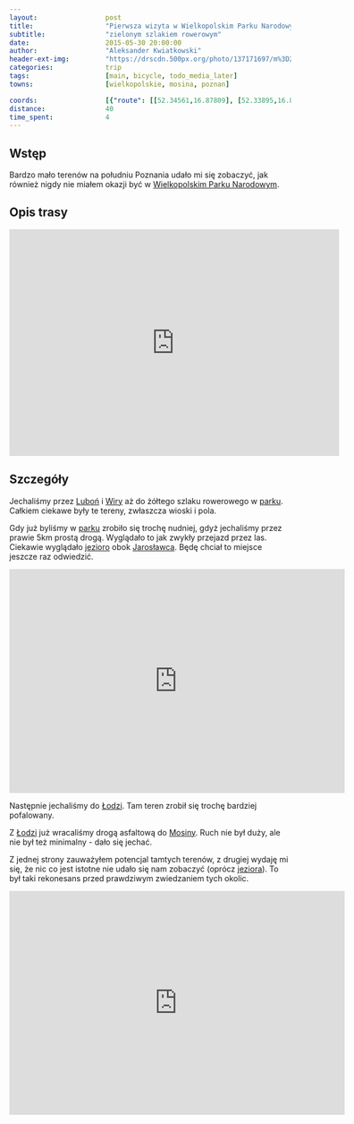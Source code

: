 ```yaml
---
layout:                 post
title:                  "Pierwsza wizyta w Wielkopolskim Parku Narodowym"
subtitle:               "zielonym szlakiem rowerowym"
date:                   2015-05-30 20:00:00
author:                 "Aleksander Kwiatkowski"
header-ext-img:         "https://drscdn.500px.org/photo/137171697/m%3D2048/0950532b87dde74f1df75e724a9d2340"
categories:             trip
tags:                   [main, bicycle, todo_media_later]
towns:                  [wielkopolskie, mosina, poznan]

coords:                 [{"route": [[52.34561,16.87809], [52.33895,16.87028], [52.33135,16.87097], [52.32075,16.85320], [52.31556,16.84925], [52.28328,16.80359], [52.26952,16.75364], [52.25302,16.74162], [52.22963,16.75999], [52.22790,16.77638], [52.23694,16.82745], [52.24566,16.84410], [52.24493,16.85526]], "type": "bicycle"}]
distance:               40
time_spent:             4
---
```


[vimeo-1]:               https://vimeo.com/129466705
[vimeo-2]:               https://vimeo.com/129483899

[wiki-jezioro-jarosl]:   https://pl.wikipedia.org/wiki/Jezioro_Jaros%C5%82awieckie
[wiki-jaroslawiec]:      https://pl.wikipedia.org/wiki/Jaros%C5%82awiec_(powiat_pozna%C5%84ski)
[wiki-wpn]:              https://pl.wikipedia.org/wiki/Wielkopolski_Park_Narodowy
[wiki-lubon]:            https://pl.wikipedia.org/wiki/Lubo%C5%84
[wiki-wiry]:             https://pl.wikipedia.org/wiki/Wiry_(wie%C5%9B_w_wojew%C3%B3dztwie_wielkopolskim)
[wiki-mosina]:           https://pl.wikipedia.org/wiki/Mosina
[wiki-lodz]:             https://pl.wikipedia.org/wiki/%C5%81%C3%B3d%C5%BA_(wie%C5%9B_w_powiecie_pozna%C5%84skim)


Wstęp
-----

Bardzo mało terenów na południu Poznania udało mi się zobaczyć, jak również nigdy nie miałem
okazji być w [Wielkopolskim Parku Narodowym][wiki-wpn].

Opis trasy
----------

<iframe height='405' width='590' frameborder='0' allowtransparency='true' scrolling='no' src='https://www.strava.com/activities/315561021/embed/46c460737d1c756a05f2acf8f3a4d81b4025fbf6'></iframe>

Szczegóły
---------

Jechaliśmy przez [Luboń][wiki-lubon] i [Wiry][wiki-wiry] aż do żółtego szlaku rowerowego
w [parku][wiki-wpn]. Całkiem ciekawe były te tereny, zwłaszcza wioski i pola.

Gdy już byliśmy w [parku][wiki-wpn] zrobiło się trochę nudniej, gdyż jechaliśmy przez
prawie 5km prostą drogą. Wyglądało to jak zwykły przejazd przez las. Ciekawie wyglądało
[jezioro][wiki-jezioro-jarosl] obok [Jarosławca][wiki-jaroslawiec]. Będę chciał to
miejsce jeszcze raz odwiedzić.

<div class="vimeo"><iframe src='http://player.vimeo.com/video/129466705' width="600" height="400" frameborder="0" webkitAllowFullScreen mozallowfullscreen allowFullScreen> </iframe></div>

Następnie jechaliśmy do [Łodzi][wiki-lodz]. Tam teren zrobił się trochę bardziej
pofalowany.

Z [Łodzi][wiki-lodz] już wracaliśmy drogą asfaltową do [Mosiny][wiki-mosina]. Ruch nie był duży,
ale nie był też minimalny - dało się jechać.

Z jednej strony zauważyłem potencjal tamtych terenów, z drugiej wydaję mi się, że
nic co jest istotne nie udało się nam zobaczyć (oprócz [jeziora][wiki-jezioro-jarosl]).
To był taki rekonesans przed prawdziwym zwiedzaniem tych okolic.

<div class="vimeo"><iframe src='http://player.vimeo.com/video/129483899' width="600" height="400" frameborder="0" webkitAllowFullScreen mozallowfullscreen allowFullScreen> </iframe></div>
